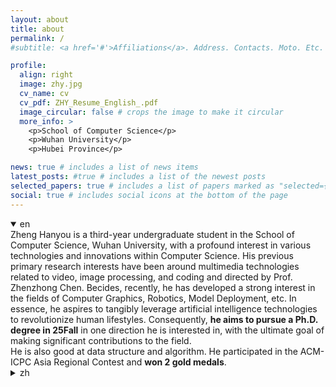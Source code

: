 ```yaml
---
layout: about
title: about
permalink: /
#subtitle: <a href='#'>Affiliations</a>. Address. Contacts. Moto. Etc.

profile:
  align: right
  image: zhy.jpg
  cv_name: cv
  cv_pdf: ZHY_Resume_English_.pdf
  image_circular: false # crops the image to make it circular
  more_info: >
    <p>School of Computer Science</p>
    <p>Wuhan University</p>
    <p>Hubei Province</p>

news: true # includes a list of news items
latest_posts: #true # includes a list of the newest posts
selected_papers: true # includes a list of papers marked as "selected={true}"
social: true # includes social icons at the bottom of the page
---
```

<details open>
  <summary>en</summary>
  Zheng Hanyou is a third-year undergraduate student in the School of Computer Science, Wuhan University, with a profound interest in various technologies and innovations within Computer Science. His previous primary research interests have been around multimedia technologies related to video, image processing, and coding and directed by Prof. Zhenzhong Chen. Becides, recently, he has developed a strong interest in the fields of Computer Graphics, Robotics, Model Deployment, etc. In essence, he aspires to tangibly leverage artificial intelligence technologies to revolutionize human lifestyles. Consequently, <strong>he aims to pursue a Ph.D. degree in 25Fall</strong> in one direction he is interested in, with the ultimate goal of making significant contributions to the field.
  <br>
  He is also good at data structure and algorithm. He participated in the ACM-ICPC Asia Regional Contest and <strong>won 2 gold medals</strong>. 
</details>


<details>
  <summary>zh</summary>
  郑寒友是武汉大学计算机学院的三年级本科生，对计算机科学领域的各种技术和创新有着深厚的兴趣。他先前的主要研究兴趣集中在与视频、图像处理和编码相关的多媒体技术上,并由陈震中教授指导。此外，他最近对计算机图形学，机器人，模型部署等领域产生了浓厚的兴趣。总而言之，他渴望实际运用人工智能技术来彻底改变人类的生活方式。因此，<strong>他计划在2025年秋季入学，攻读博士学位</strong>，专攻与自己兴趣相符的某个方向，并在该领域做出重要贡献。
  <br>
  他也擅长数据结构和算法。他参加了ACM-ICPC亚洲区域赛，获得了<strong>2次金奖</strong>。
</details>

